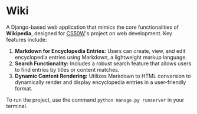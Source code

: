 # Wiki

A Django-based web application that mimics the core functionalities of **Wikipedia**, designed for [CS50W](https://cs50.harvard.edu/web/2020/)'s project on web development. Key features include:

1. **Markdown for Encyclopedia Entries:** Users can create, view, and edit encyclopedia entries using Markdown, a lightweight markup language.
2. **Search Functionality:** Includes a robust search feature that allows users to find entries by titles or content matches.
3. **Dynamic Content Rendering:** Utilizes Markdown to HTML conversion to dynamically render and display encyclopedia entries in a user-friendly format.

To run the project, use the command `python manage.py runserver` in your terminal.
